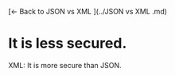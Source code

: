 [← Back to JSON vs XML ](../JSON vs XML .md)

# It is less secured.

XML: It is more secure than JSON.